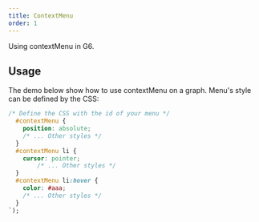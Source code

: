 ```yaml
---
title: ContextMenu
order: 1
---
```


Using contextMenu in G6.

## Usage

The demo below show how to use contextMenu on a graph. Menu's style can be defined by the CSS:

```css
/* Define the CSS with the id of your menu */
  #contextMenu {
    position: absolute;
    /* ... Other styles */
  }
  #contextMenu li {
    cursor: pointer;
		/* ... Other styles */
  }
  #contextMenu li:hover {
    color: #aaa;
    /* ... Other styles */
  }
`);
```

